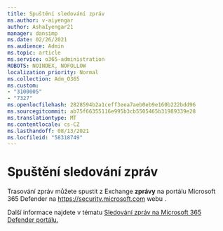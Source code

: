 ```yaml
---
title: Spuštění sledování zpráv
ms.author: v-aiyengar
author: AshaIyengar21
manager: dansimp
ms.date: 02/26/2021
ms.audience: Admin
ms.topic: article
ms.service: o365-administration
ROBOTS: NOINDEX, NOFOLLOW
localization_priority: Normal
ms.collection: Adm_O365
ms.custom:
- "3100005"
- "7327"
ms.openlocfilehash: 2828594b2a1ceff3eea7aeb0eb9e160b222bdd96
ms.sourcegitcommit: ab75f66355116e995b3cb5505465b31989339e28
ms.translationtype: MT
ms.contentlocale: cs-CZ
ms.lasthandoff: 08/13/2021
ms.locfileid: "58318749"
---
```

# <a name="run-a-message-trace"></a>Spuštění sledování zpráv

Trasování zpráv můžete spustit z Exchange **zprávy** na portálu Microsoft 365 Defender na <https://security.microsoft.com> webu .

Další informace najdete v tématu [Sledování zpráv na Microsoft 365 Defender portálu.](https://docs.microsoft.com/microsoft-365/security/office-365-security/message-trace-scc)
